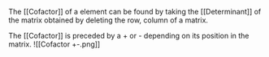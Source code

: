 The [[Cofactor]] of a element can be found by taking the [[Determinant]] of the matrix obtained by deleting the row, column of a matrix. 

The [[Cofactor]] is preceded by a + or - depending on its position in the matrix.
![[Cofactor +-.png]]
